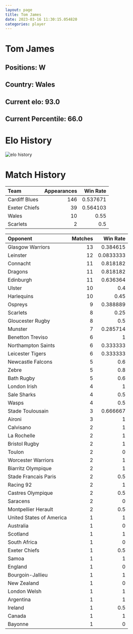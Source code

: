 ```yaml
---  
layout: page  
title: Tom James  
date: 2023-03-16 11:30:15.054820  
categories: player  
---
```

# Tom James

## Positions: W

## Country: Wales

## Current elo: 93.0

## Current Percentile: 66.0

# Elo History


![elo history](history_TomJames.png)
# Match History


| Team          |   Appearances |   Win Rate |
|:--------------|--------------:|-----------:|
| Cardiff Blues |           146 |   0.537671 |
| Exeter Chiefs |            39 |   0.564103 |
| Wales         |            10 |   0.55     |
| Scarlets      |             2 |   0.5      |

| Opponent                 |   Matches |   Win Rate |
|:-------------------------|----------:|-----------:|
| Glasgow Warriors         |        13 |  0.384615  |
| Leinster                 |        12 |  0.0833333 |
| Connacht                 |        11 |  0.818182  |
| Dragons                  |        11 |  0.818182  |
| Edinburgh                |        11 |  0.636364  |
| Ulster                   |        10 |  0.4       |
| Harlequins               |        10 |  0.45      |
| Ospreys                  |         9 |  0.388889  |
| Scarlets                 |         8 |  0.25      |
| Gloucester Rugby         |         8 |  0.5       |
| Munster                  |         7 |  0.285714  |
| Benetton Treviso         |         6 |  1         |
| Northampton Saints       |         6 |  0.333333  |
| Leicester Tigers         |         6 |  0.333333  |
| Newcastle Falcons        |         5 |  0.6       |
| Zebre                    |         5 |  0.8       |
| Bath Rugby               |         5 |  0.6       |
| London Irish             |         4 |  1         |
| Sale Sharks              |         4 |  0.5       |
| Wasps                    |         4 |  0.5       |
| Stade Toulousain         |         3 |  0.666667  |
| Aironi                   |         3 |  1         |
| Calvisano                |         2 |  1         |
| La Rochelle              |         2 |  1         |
| Bristol Rugby            |         2 |  1         |
| Toulon                   |         2 |  0         |
| Worcester Warriors       |         2 |  1         |
| Biarritz Olympique       |         2 |  1         |
| Stade Francais Paris     |         2 |  0.5       |
| Racing 92                |         2 |  1         |
| Castres Olympique        |         2 |  0.5       |
| Saracens                 |         2 |  0         |
| Montpellier Herault      |         2 |  0.5       |
| United States of America |         1 |  1         |
| Australia                |         1 |  0         |
| Scotland                 |         1 |  1         |
| South Africa             |         1 |  0         |
| Exeter Chiefs            |         1 |  0.5       |
| Samoa                    |         1 |  1         |
| England                  |         1 |  0         |
| Bourgoin-Jallieu         |         1 |  1         |
| New Zealand              |         1 |  0         |
| London Welsh             |         1 |  1         |
| Argentina                |         1 |  1         |
| Ireland                  |         1 |  0.5       |
| Canada                   |         1 |  1         |
| Bayonne                  |         1 |  0         |